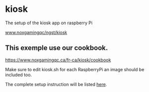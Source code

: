 # kiosk

The setup of the kiosk app on raspberry Pi

www.noxgamingqc/ngst/kiosk


## This exemple use our cookbook.

https://www.noxgamingqc.ca/fr-ca/kiosk/cookbook

Make sure to edit kiosk.sh for each RaspberryPi an image should be included too.

The complete setup instruction will be listed [here](setup.md).
